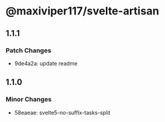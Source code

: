 # @maxiviper117/svelte-artisan

## 1.1.1

### Patch Changes

- 9de4a2a: update readme

## 1.1.0

### Minor Changes

- 58eaeae: svelte5-no-suffix-tasks-split
